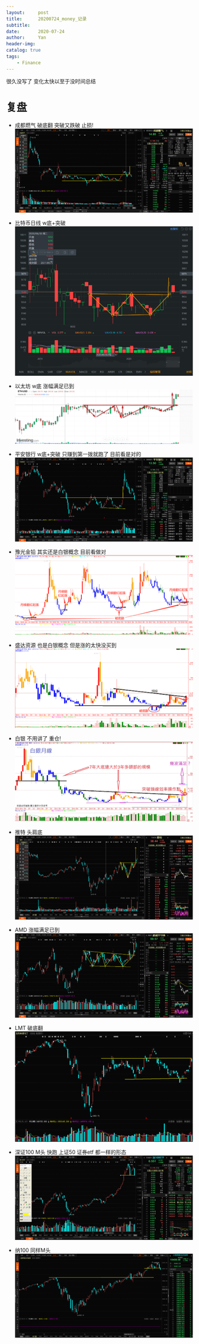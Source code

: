 ```yaml
---
layout:     post
title:      20200724_money_记录
subtitle:   
date:       2020-07-24
author:     Yan
header-img: 
catalog: true
tags:
    - Finance
---
```


很久没写了
变化太快以至于没时间总结

# 复盘
- 成都燃气 破底翻 突破又跌破 止损!
![](/img/d443b906.png)

- 比特币日线 w底+突破
![](/img/f84aaca5.png)

- 以太坊 w底 涨幅满足已到
![](/img/844bc33c.png)

- 平安银行 w底+突破 只赚到第一拨就跑了 目前看是对的
![](/img/122966d7.png)

- 豫光金铅 其实还是白银概念 目前看做对
![](/img/f092603a.png)

- 盛达资源 也是白银概念 但是涨的太快没买到
![](/img/99d3bef4.png)

- 白银 不用讲了 重仓!
![](/img/19f7ea7f.png)

- 推特 头肩底
![](/img/df39533c.png)

- AMD 涨幅满足已到
![](/img/2efa7761.png)

- LMT 破底翻
![](/img/12624579.png)

- 深证100 M头 快跑 上证50 证券etf 都一样的形态
![](/img/9bc6a34f.png)

- 纳100 同样M头
![](/img/b4e25fa6.png)



